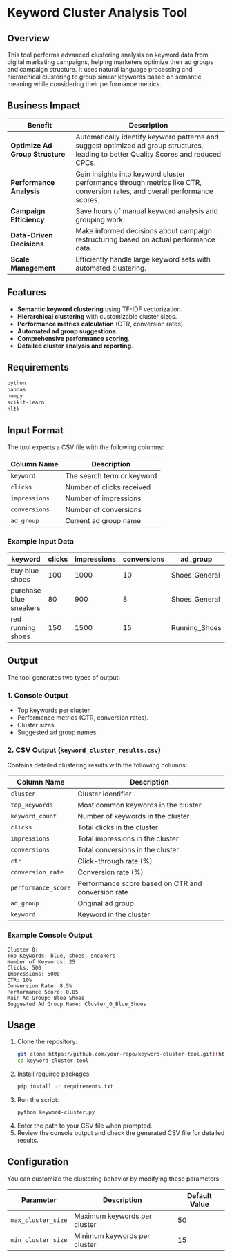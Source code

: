 # Keyword Cluster Analysis Tool

## Overview
This tool performs advanced clustering analysis on keyword data from digital marketing campaigns, helping marketers optimize their ad groups and campaign structure. It uses natural language processing and hierarchical clustering to group similar keywords based on semantic meaning while considering their performance metrics.

## Business Impact
| Benefit | Description |
|---------|------------|
| **Optimize Ad Group Structure** | Automatically identify keyword patterns and suggest optimized ad group structures, leading to better Quality Scores and reduced CPCs. |
| **Performance Analysis** | Gain insights into keyword cluster performance through metrics like CTR, conversion rates, and overall performance scores. |
| **Campaign Efficiency** | Save hours of manual keyword analysis and grouping work. |
| **Data-Driven Decisions** | Make informed decisions about campaign restructuring based on actual performance data. |
| **Scale Management** | Efficiently handle large keyword sets with automated clustering. |

## Features
- **Semantic keyword clustering** using TF-IDF vectorization.
- **Hierarchical clustering** with customizable cluster sizes.
- **Performance metrics calculation** (CTR, conversion rates).
- **Automated ad group suggestions**.
- **Comprehensive performance scoring**.
- **Detailed cluster analysis and reporting**.

## Requirements
```bash
python
pandas
numpy
scikit-learn
nltk
```

## Input Format
The tool expects a CSV file with the following columns:

| Column Name | Description |
|-------------|-------------|
| `keyword` | The search term or keyword |
| `clicks` | Number of clicks received |
| `impressions` | Number of impressions |
| `conversions` | Number of conversions |
| `ad_group` | Current ad group name |

### Example Input Data

| keyword | clicks | impressions | conversions | ad_group |
|---------|--------|------------|-------------|-----------|
| buy blue shoes | 100 | 1000 | 10 | Shoes_General |
| purchase blue sneakers | 80 | 900 | 8 | Shoes_General |
| red running shoes | 150 | 1500 | 15 | Running_Shoes |

## Output
The tool generates two types of output:

### 1. Console Output
- Top keywords per cluster.
- Performance metrics (CTR, conversion rates).
- Cluster sizes.
- Suggested ad group names.

### 2. CSV Output (`keyword_cluster_results.csv`)
Contains detailed clustering results with the following columns:

| Column Name | Description |
|-------------|-------------|
| `cluster` | Cluster identifier |
| `top_keywords` | Most common keywords in the cluster |
| `keyword_count` | Number of keywords in the cluster |
| `clicks` | Total clicks in the cluster |
| `impressions` | Total impressions in the cluster |
| `conversions` | Total conversions in the cluster |
| `ctr` | Click-through rate (%) |
| `conversion_rate` | Conversion rate (%) |
| `performance_score` | Performance score based on CTR and conversion rate |
| `ad_group` | Original ad group |
| `keyword` | Keyword in the cluster |

### Example Console Output
```
Cluster 0:
Top Keywords: blue, shoes, sneakers
Number of Keywords: 25
Clicks: 500
Impressions: 5000
CTR: 10%
Conversion Rate: 8.5%
Performance Score: 0.85
Main Ad Group: Blue_Shoes
Suggested Ad Group Name: Cluster_0_Blue_Shoes
```

## Usage
1. Clone the repository:
   ```bash
   git clone https://github.com/your-repo/keyword-cluster-tool.git](https://github.com/Saujanya5/Keyword-Cluster-Analysis-Tool
   cd keyword-cluster-tool
   ```
2. Install required packages:
   ```bash
   pip install -r requirements.txt
   ```
3. Run the script:
   ```bash
   python keyword-cluster.py
   ```
4. Enter the path to your CSV file when prompted.
5. Review the console output and check the generated CSV file for detailed results.

## Configuration
You can customize the clustering behavior by modifying these parameters:

| Parameter | Description | Default Value |
|-----------|-------------|---------------|
| `max_cluster_size` | Maximum keywords per cluster | 50 |
| `min_cluster_size` | Minimum keywords per cluster | 15 |


